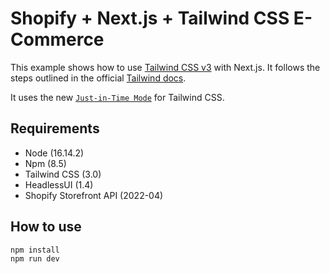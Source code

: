 # Shopify + Next.js + Tailwind CSS E-Commerce

This example shows how to use [Tailwind CSS v3](https://tailwindcss.com/) with Next.js.
It follows the steps outlined in the official [Tailwind docs](https://tailwindcss.com/docs/guides/nextjs).

It uses the new [`Just-in-Time Mode`](https://tailwindcss.com/docs/just-in-time-mode) for Tailwind CSS.

## Requirements

- Node (16.14.2)
- Npm (8.5)
- Tailwind CSS (3.0)
- HeadlessUI (1.4)
- Shopify Storefront API (2022-04)

## How to use

```bash
npm install
npm run dev
```

